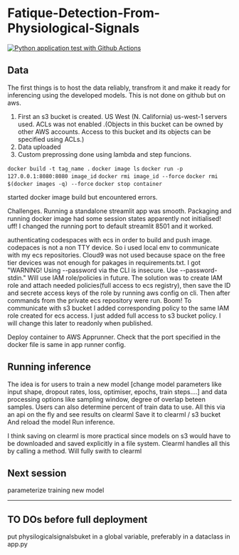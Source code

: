 # Fatique-Detection-From-Physiological-Signals

[![Python application test with Github Actions](https://github.com/el-dAna/Fatique-Detection-From-Physiological-Signals/actions/workflows/main.yml/badge.svg)](https://github.com/el-dAna/Fatique-Detection-From-Physiological-Signals/actions/workflows/main.yml)

## Data
The  first things is to host the data reliably, transfrom it and make it ready for inferencing using the developed models. This is not done on github but on aws.
1. First an s3 bucket is created. US West (N. California) us-west-1 servers used.
ACLs was not enabled .(Objects in this bucket can be owned by other AWS accounts. Access to this bucket and its objects can be specified using ACLs.)
2. Data uploaded
3. Custom preprossing done using lambda and step funcions.

`docker build -t tag_name .`
`docker image ls`
`docker run -p 127.0.0.1:8080:8080 image_id`
`docker rmi image_id --force`
`docker rmi $(docker images -q) --force`
`docker stop container`


started docker image build but encountered errors. 


Challenges.
Running a standalone streamlit app was smooth. Packaging and running docker image had some session states apparently not initialised! uff! I changed the running port to default streamlit 8501 and it worked. 

authenticating codespaces with ecs in order to build and push image. codepaces is not a non TTY device. So i used local env to communicate with my ecs repositories. Cloud9 was not used because space on the free tier devices was not enough for pakages in requirements.txt. I got "WARNING! Using --password via the CLI is insecure. Use --password-stdin." Will use IAM role/policies in future. 
The solution was to create IAM role and attach needed policies(full access to ecs registry), then save the ID and secrete access keys of the role by running aws config on cli. Then after commands from the private ecs repository were run. Boom! To communicate with s3 bucket I added corresponding policy to the same IAM role created for ecs access. I just added full access to s3 bucket policy. I will change this later to readonly when published.

Deploy container to AWS Apprunner. Check that the port specified in the docker file is same in app runner config.

## Running inference
The idea is for users to train a new model
[change model parameters like input shape, dropout rates, loss, optimiser, epochs, train steps....] and data processing options like sampling window, degree of overlap beteen samples. Users can also determine percent of train data to use. All this via an api on the fly and see results on clearml
Save it to clearml / s3 bucket
And reload the model
Run inference. 

I think saving on clearml is more practical since models on s3 would have to be downloaded and saved explicitly in a file system. Clearml handles all this by calling a method. Will fully swith to clearml

## Next session
parameterize training new model

---------------------------------------------------------------
## TO DOs before full deployment
put physilogicalsignalsbuket in a global variable, preferably in a dataclass in app.py
